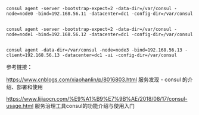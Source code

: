 ```
consul agent -server -bootstrap-expect=2 -data-dir=/var/consul -node=node0 -bind=192.168.56.11 -datacenter=dc1 -config-dir=/var/consul


consul agent -server -bootstrap-expect=2 -data-dir=/var/consul -node=node1 -bind=192.168.56.12 -datacenter=dc1 -config-dir=/var/consul


consul agent -data-dir=/var/consul -node=node3 -bind=192.168.56.13 -client=192.168.56.13 -datacenter=dc1 -ui -config-dir=/var/consul
```

参考链接：

https://www.cnblogs.com/xiaohanlin/p/8016803.html   服务发现 - consul 的介绍、部署和使用


https://www.lijiaocn.com/%E9%A1%B9%E7%9B%AE/2018/08/17/consul-usage.html  服务治理工具consul的功能介绍与使用入门
